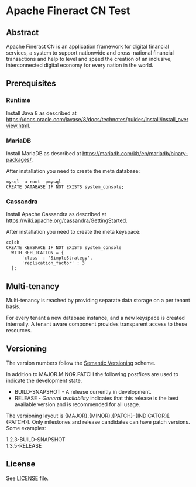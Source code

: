 # Apache Fineract CN Test

## Abstract
Apache Fineract CN is an application framework for digital financial services, a system to support nationwide and cross-national financial transactions and help to level and speed the creation of an inclusive, interconnected digital economy for every nation in the world.

## Prerequisites
### Runtime
Install Java 8 as described at https://docs.oracle.com/javase/8/docs/technotes/guides/install/install_overview.html.

### MariaDB
Install MariaDB as described at https://mariadb.com/kb/en/mariadb/binary-packages/.

After installation you need to create the meta database:

    mysql -u root -pmysql
    CREATE DATABASE IF NOT EXISTS system_console;
    
### Cassandra
Install Apache Cassandra as described at https://wiki.apache.org/cassandra/GettingStarted.

After installation you need to create the meta keyspace:

    cqlsh
    CREATE KEYSPACE IF NOT EXISTS system_console
      WITH REPLICATION = {
          'class' : 'SimpleStrategy',
          'replication_factor' : 3
      };

## Multi-tenancy
Multi-tenancy is reached by providing separate data storage on a per tenant basis.

For every tenant a new database instance, and a new keyspace is created internally. A tenant aware component provides transparent access to these resources.

## Versioning
The version numbers follow the [Semantic Versioning](http://semver.org/) scheme.

In addition to MAJOR.MINOR.PATCH the following postfixes are used to indicate the development state.

* BUILD-SNAPSHOT - A release currently in development. 
* RELEASE - _General availability_ indicates that this release is the best available version and is recommended for all usage.

The versioning layout is {MAJOR}.{MINOR}.{PATCH}-{INDICATOR}[.{PATCH}]. Only milestones and release candidates can  have patch versions. Some examples:

1.2.3-BUILD-SNAPSHOT  
1.3.5-RELEASE

## License
See [LICENSE](LICENSE) file.
